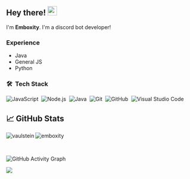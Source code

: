 ## Hey there! <img src="https://media.giphy.com/media/hvRJCLFzcasrR4ia7z/giphy.gif" width="25px">
I'm **Emboxity**. I'm a discord bot developer!

### Experience
- Java
- General JS
- Python

### 🛠 &nbsp;Tech Stack

![JavaScript](https://img.shields.io/badge/-JavaScript-05122A?style=flat&logo=javascript)&nbsp;
![Node.js](https://img.shields.io/badge/-Node.js-05122A?style=flat&logo=node.js)&nbsp;
![Java](https://img.shields.io/badge/-Java-05122A?style=flat&logo=Java&logoColor=FFA518)&nbsp;
![Git](https://img.shields.io/badge/-Git-05122A?style=flat&logo=git)&nbsp;
![GitHub](https://img.shields.io/badge/-GitHub-05122A?style=flat&logo=github)&nbsp;
![Visual Studio Code](https://img.shields.io/badge/-Visual%20Studio%20Code-05122A?style=flat&logo=visual-studio-code&logoColor=007ACC)&nbsp;

## &#x1f4c8; GitHub Stats

<p align="left"><img align="left" src="https://github-readme-stats.vercel.app/api/top-langs?username=emboxity&show_icons=true&locale=en&layout=compact&theme=radical" alt="vaulstein" /></p>


 <p><img align="center" src="https://github-readme-streak-stats.herokuapp.com/?user=emboxity&theme=radical" alt="emboxity" /></p>

 <br />


![GitHub Activity Graph](https://activity-graph.herokuapp.com/graph?username=emboxity&bg_color=000000&color=4fff67&line=4fff67&point=ffffff&area=true&hide_border=true)

<a href="https://github.com/emboxity">
  <img align="center" src="https://github-readme-stats.vercel.app/api?username=Emboxity&count_private=true&show_icons=true&theme=onedark&include_all_commits=true)" />
</a>

